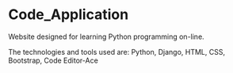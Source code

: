 # Code_Application
Website designed for learning Python programming on-line.



The technologies and tools used are: Python, Django, HTML, CSS, Bootstrap, Code Editor-Ace
